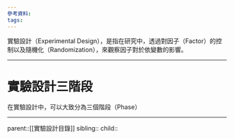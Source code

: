 ```yaml
---
參考資料:
tags:
---
```

實驗設計（Experimental Design），是指在研究中，透過對因子（Factor）的控制以及隨機化（Randomization），來觀察因子對於依變數的影響。
- - -
# 實驗設計三階段
在實驗設計中，可以大致分為三個階段（Phase）　
- - -
parent::[[實驗設計目錄]]
sibling::
child::